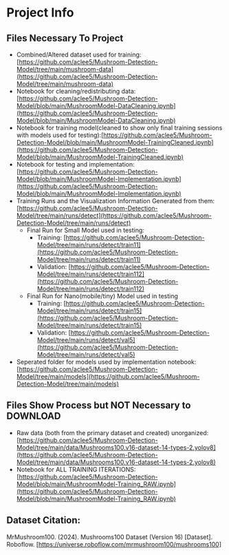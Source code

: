 # Project Info
## Files Necessary To Project
- Combined/Altered dataset used for training: [https://github.com/aclee5/Mushroom-Detection-Model/tree/main/mushroom-data](https://github.com/aclee5/Mushroom-Detection-Model/tree/main/mushroom-data)
- Notebook for cleaning/redistributing data: [https://github.com/aclee5/Mushroom-Detection-Model/blob/main/MushroomModel-DataCleaning.ipynb](https://github.com/aclee5/Mushroom-Detection-Model/blob/main/MushroomModel-DataCleaning.ipynb)
- Notebook for training model(cleaned to show only final training sessions with models used for testing):[https://github.com/aclee5/Mushroom-Detection-Model/blob/main/MushroomModel-TrainingCleaned.ipynb](https://github.com/aclee5/Mushroom-Detection-Model/blob/main/MushroomModel-TrainingCleaned.ipynb)
- Notebook for testing and implementation: [https://github.com/aclee5/Mushroom-Detection-Model/blob/main/MushroomModel-Implementation.ipynb](https://github.com/aclee5/Mushroom-Detection-Model/blob/main/MushroomModel-Implementation.ipynb)
- Training Runs and the Visualization Information Generated from them: [https://github.com/aclee5/Mushroom-Detection-Model/tree/main/runs/detect](https://github.com/aclee5/Mushroom-Detection-Model/tree/main/runs/detect)
  - Final Run for Small Model used in testing:
    - Training: [https://github.com/aclee5/Mushroom-Detection-Model/tree/main/runs/detect/train11](https://github.com/aclee5/Mushroom-Detection-Model/tree/main/runs/detect/train11)
    - Validation: [https://github.com/aclee5/Mushroom-Detection-Model/tree/main/runs/detect/train112](https://github.com/aclee5/Mushroom-Detection-Model/tree/main/runs/detect/train112)
  - Final Run for Nano(mobile/tiny) Model used in testing
    - Training: [https://github.com/aclee5/Mushroom-Detection-Model/tree/main/runs/detect/train15](https://github.com/aclee5/Mushroom-Detection-Model/tree/main/runs/detect/train15)
    - Validation: [https://github.com/aclee5/Mushroom-Detection-Model/tree/main/runs/detect/val5](https://github.com/aclee5/Mushroom-Detection-Model/tree/main/runs/detect/val5)
- Seperated folder for models used by implementation notebook: [https://github.com/aclee5/Mushroom-Detection-Model/tree/main/models](https://github.com/aclee5/Mushroom-Detection-Model/tree/main/models)

## Files Show Process but NOT Necessary to DOWNLOAD
- Raw data (both from the primary dataset and created) unorganized: [https://github.com/aclee5/Mushroom-Detection-Model/tree/main/data/Mushrooms100.v16-dataset-14-types-2.yolov8](https://github.com/aclee5/Mushroom-Detection-Model/tree/main/data/Mushrooms100.v16-dataset-14-types-2.yolov8)
- Notebook for ALL TRAINING ITERATIONS: [https://github.com/aclee5/Mushroom-Detection-Model/blob/main/MushroomModel-Training_RAW.ipynb](https://github.com/aclee5/Mushroom-Detection-Model/blob/main/MushroomModel-Training_RAW.ipynb)

## Dataset Citation:
MrMushroom100. (2024). Mushrooms100 Dataset (Version 16) [Dataset]. Roboflow. [https://universe.roboflow.com/mrmushroom100/mushrooms100]
